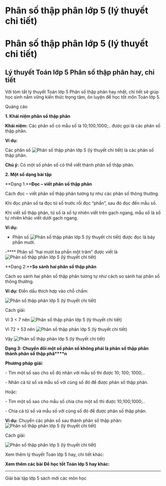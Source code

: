 # Phân số thập phân lớp 5 (lý thuyết chi tiết)

# Phân số thập phân lớp 5 (lý thuyết chi tiết)

## Lý thuyết Toán lớp 5 Phân số thập phân hay, chi tiết

Với tóm tắt lý thuyết Toán lớp 5 Phân số thập phân hay nhất, chi tiết sẽ giúp học sinh nắm vững kiến thức trọng tâm, ôn luyện để học tốt môn Toán lớp 5.

Quảng cáo

**1\. Khái niệm phân số thập phân**

**Khái niệm:** Các phân số có mẫu số là 10;100;1000;.. được gọi là các phân số thập phân.

**Ví dụ:**

Các phân số ![Phân số thập phân lớp 5 \(lý thuyết chi tiết\)](https://vietjack.com/giai-toan-lop-5/images/ly-thuyet-phan-so-thap-phan-97750.png) là các phân số thập phân.

**Chú ý:** Có một số phân số có thể viết thành phân số thập phân.

**2\. Một số dạng bài tập**

**Dạng 1:****Đọc – viết phân số thập phân**

Cách đọc – viết phân số thập phân tương tự như các phân số thông thường.

Khi đọc phân số ta đọc tử số trước rồi đọc “phần”, sau đó đọc đến mẫu số.

Khi viết số thập phân, tử số là số tự nhiên viết trên gạch ngang, mẫu số là số tự nhiên khác viết dưới gạch ngang.

**Ví dụ:**

- Phân số ![Phân số thập phân lớp 5 \(lý thuyết chi tiết\)](https://vietjack.com/giai-toan-lop-5/images/ly-thuyet-phan-so-thap-phan-97752.png) được đọc là bảy phần mười.

-**** Phân số “hai mươi ba phần một trăm” được viết là ![Phân số thập phân lớp 5 \(lý thuyết chi tiết\)](https://vietjack.com/giai-toan-lop-5/images/ly-thuyet-phan-so-thap-phan-97754.png)

**Dạng 2:****So sánh hai phân số thập phân**

Cách so sánh hai phân số thập phân tương tự như cách so sánh hai phân số thông thường.

**Ví dụ:** Điền dấu thích hợp vào chỗ chấm: 

![Phân số thập phân lớp 5 \(lý thuyết chi tiết\)](https://vietjack.com/giai-toan-lop-5/images/ly-thuyet-phan-so-thap-phan-97756.png)

Cách giải:

Vì 3 < 7 nên ![Phân số thập phân lớp 5 \(lý thuyết chi tiết\)](https://vietjack.com/giai-toan-lop-5/images/ly-thuyet-phan-so-thap-phan-97758.png)

Vì 72 > 53 nên ![Phân số thập phân lớp 5 \(lý thuyết chi tiết\)](https://vietjack.com/giai-toan-lop-5/images/ly-thuyet-phan-so-thap-phan-97760.png)

Vậy ![Phân số thập phân lớp 5 \(lý thuyết chi tiết\)](https://vietjack.com/giai-toan-lop-5/images/ly-thuyet-phan-so-thap-phan-97762.png)

**Dạng 3: Chuyển đổi một số phân số không phải là phân số thập phân thành phân số thập phâ****n**

**Phương pháp giải:**

\- Tìm một số sao cho số đó nhân với mẫu số thì được 10; 100; 1000;..

\- Nhân cả tử số và mẫu số với cùng số đó để được phân số thập phân.

Hoặc:

\- Tìm một số sao cho mẫu số chia cho một số thì được 10;100;1000;..

\- Chia cả tử số và mẫu số với cùng số đó để được phân số thập phân.

**Ví dụ:** Chuyển các phân số sau thành phân số thập phân: ![Phân số thập phân lớp 5 \(lý thuyết chi tiết\)](https://vietjack.com/giai-toan-lop-5/images/ly-thuyet-phan-so-thap-phan-97764.png)

Cách giải:

![Phân số thập phân lớp 5 \(lý thuyết chi tiết\)](https://vietjack.com/giai-toan-lop-5/images/ly-thuyet-phan-so-thap-phan-97766.png)

Xem thêm lý thuyết Toán lớp 5 hay, chi tiết khác:

**Xem thêm các bài Để học tốt Toán lớp 5 hay khác:**

* * *

Giải bài tập lớp 5 sách mới các môn học
